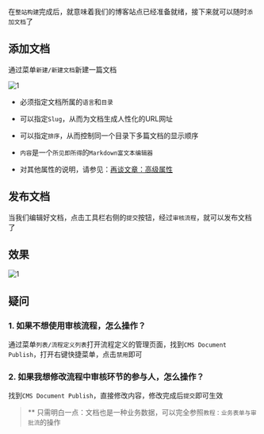 在`整站构建`完成后，就意味着我们的博客站点已经准备就绪，接下来就可以随时`添加文档`了

## 添加文档

通过菜单`新建/新建文档`新建一篇文档

![1](https://admin.cabloy.com/api/a/file/file/download/8d3f53e425ed4cf4944a0934d98af903.png)

* 必须指定文档所属的`语言`和`目录`

* 可以指定`Slug`，从而为文档生成人性化的URL网址

* 可以指定`排序`，从而控制同一个目录下多篇文档的显示顺序

* `内容`是一个`所见即所得`的`Markdown富文本编辑器`

* 对其他属性的说明，请参见：[再谈文章：高级属性](https://cabloy.com/zh-cn/articles/fc02ee1a11f443d9925609219eec67d1.html)

## 发布文档

当我们编辑好文档，点击工具栏右侧的`提交`按钮，经过`审核流程`，就可以发布文档了

## 效果

![1](https://admin.cabloy.com/api/a/file/file/download/d518d1e1b66b4a71a33d450566e9b26c.png)

## 疑问

### 1. 如果不想使用审核流程，怎么操作？

通过菜单`列表/流程定义列表`打开流程定义的管理页面，找到`CMS Document Publish`，打开右键快捷菜单，点击`禁用`即可

### 2. 如果我想修改流程中审核环节的参与人，怎么操作？

找到`CMS Document Publish`，直接修改内容，修改完成后`提交`即可生效

> \*\* 只需明白一点：文档也是一种业务数据，可以完全参照`教程：业务表单与审批流`的操作
